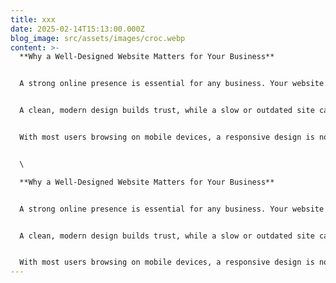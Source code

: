 ```yaml
---
title: xxx
date: 2025-02-14T15:13:00.000Z
blog_image: src/assets/images/croc.webp
content: >-
  **Why a Well-Designed Website Matters for Your Business**


  A strong online presence is essential for any business. Your website is often the first interaction potential customers have with your brand, and a well-designed site can make a lasting impression.


  A clean, modern design builds trust, while a slow or outdated site can drive visitors away. Performance also plays a key role—users expect fast load times and seamless navigation. Additionally, search engine optimization (SEO) helps ensure your site is discoverable, bringing in more organic traffic.


  With most users browsing on mobile devices, a responsive design is no longer optional. Investing in a high-quality website is one of the best ways to establish credibility and grow your business.


  \

  **Why a Well-Designed Website Matters for Your Business**


  A strong online presence is essential for any business. Your website is often the first interaction potential customers have with your brand, and a well-designed site can make a lasting impression.


  A clean, modern design builds trust, while a slow or outdated site can drive visitors away. Performance also plays a key role—users expect fast load times and seamless navigation. Additionally, search engine optimization (SEO) helps ensure your site is discoverable, bringing in more organic traffic.


  With most users browsing on mobile devices, a responsive design is no longer optional. Investing in a high-quality website is one of the best ways to establish credibility and grow your business.
---
```

